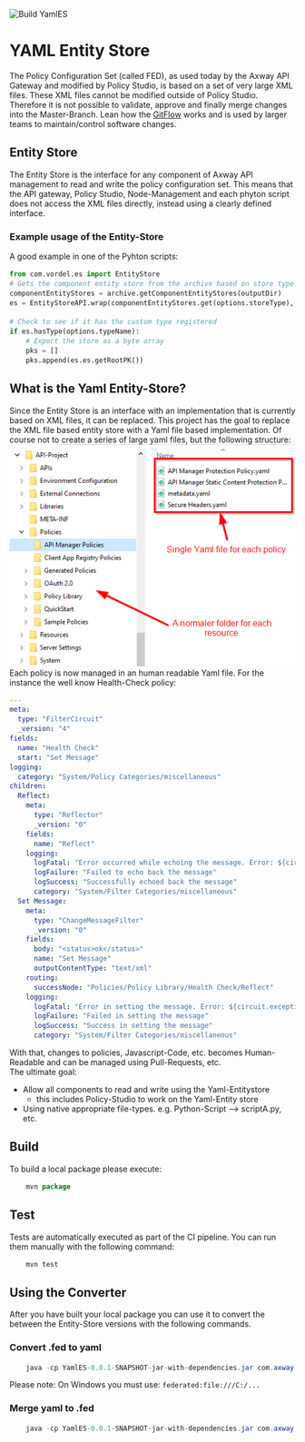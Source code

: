 ![Build YamlES](https://github.com/axwayhackathon/YamlES/workflows/Build%20YamlES/badge.svg)

# YAML Entity Store

The Policy Configuration Set (called FED), as used today by the Axway API Gateway and modified by Policy Studio, is based on a set of very large XML files.
These XML files cannot be modified outside of Policy Studio. Therefore it is not possible to validate, approve and finally merge changes into the Master-Branch. Lean how the [GitFlow](https://blog.axosoft.com/pull-requests-gitflow/) works and is used by larger teams to maintain/control software changes.  

## Entity Store
The Entity Store is the interface for any component of Axway API management to read and write the policy configuration set. This means that the API gateway, Policy Studio, Node-Management and each phyton script does not access the XML files directly, instead using a clearly defined interface. 

### Example usage of the Entity-Store
A good example in one of the Pyhton scripts:
```python
from com.vordel.es import EntityStore 
# Gets the component entity store from the archive based on store type
componentEntityStores = archive.getComponentEntityStores(outputDir)
es = EntityStoreAPI.wrap(componentEntityStores.get(options.storeType), "")

# Check to see if it has the custom type registered 
if es.hasType(options.typeName):
    # Export the store as a byte array 
    pks = []
    pks.append(es.es.getRootPK())
```

## What is the Yaml Entity-Store?
Since the Entity Store is an interface with an implementation that is currently based on XML files, it can be replaced. 
This project has the goal to replace the XML file based entity store with a Yaml file based implementation. Of course not to create a series of large yaml files, but the following structure:  
![Yaml Entity-Store structure](misc/images/yaml-es-folder-structure.png)  
Each policy is now managed in an human readable Yaml file. For the instance the well know Health-Check policy:  
```yaml
---
meta:
  type: "FilterCircuit"
  _version: "4"
fields:
  name: "Health Check"
  start: "Set Message"
logging:
  category: "System/Policy Categories/miscellaneous"
children:
  Reflect:
    meta:
      type: "Reflector"
      _version: "0"
    fields:
      name: "Reflect"
    logging:
      logFatal: "Error occurred while echoing the message. Error: ${circuit.exception}"
      logFailure: "Failed to echo back the message"
      logSuccess: "Successfully echoed back the message"
      category: "System/Filter Categories/miscellaneous"
  Set Message:
    meta:
      type: "ChangeMessageFilter"
      _version: "0"
    fields:
      body: "<status>ok</status>"
      name: "Set Message"
      outputContentType: "text/xml"
    routing:
      successNode: "Policies/Policy Library/Health Check/Reflect"
    logging:
      logFatal: "Error in setting the message. Error: ${circuit.exception}"
      logFailure: "Failed in setting the message"
      logSuccess: "Success in setting the message"
      category: "System/Filter Categories/miscellaneous"

```
With that, changes to policies, Javascript-Code, etc. becomes Human-Readable and can be managed using Pull-Requests, etc.  
The ultimate goal:
- Allow all components to read and write using the Yaml-Entitystore
  - this includes Policy-Studio to work on the Yaml-Entity store
- Using native appropriate file-types. e.g. Python-Script --> scriptA.py, etc.

## Build
To build a local package please execute:  
```java
    mvn package
```

## Test
Tests are automatically executed as part of the CI pipeline. You can run them manually with the following command:  
```java
    mvn test
```
## Using the Converter
After you have built your local package you can use it to convert the between the Entity-Store versions with the following commands. 

### Convert .fed to yaml

```java
    java -cp YamlES-0.0.1-SNAPSHOT-jar-with-dependencies.jar com.axway.gw.es.tools.ConvertToYamlStore federated:file:<fed_file_directory>/configs.xml <yaml_output_directory>
```
Please note: On Windows you must use: `federated:file:///C:/...`

### Merge yaml to .fed

```java
    java -cp YamlES-0.0.1-SNAPSHOT-jar-with-dependencies.jar com.axway.gw.es.tools.CloneES federated:file:<fed_file_directory>/configs.xml <yaml_output_directory>
```
